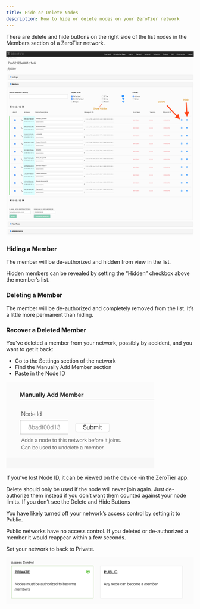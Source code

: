 ```yaml
---
title: Hide or Delete Nodes
description: How to hide or delete nodes on your ZeroTier network
---
```


There are delete and hide buttons on the right side of the list nodes in the Members section of a ZeroTier network.

![Show hidden, delete, hide buttons](./images/central-hide-nodes-01.png)

### Hiding a Member

The member will be de-authorized and hidden from view in the list.

Hidden members can be revealed by setting the “Hidden” checkbox above the member’s list.

### Deleting a Member

The member will be de-authorized and completely removed from the list. It’s a little more permanent than hiding.

### Recover a Deleted Member

You've deleted a member from your network, possibly by accident, and you want to get it back:

- Go to the Settings section of the network
- Find the Manually Add Member section
- Paste in the Node ID

![Manually add member](./images/central-hide-nodes-02.png)

If you’ve lost Node ID, it can be viewed on the device -in the ZeroTier app.

Delete should only be used if the node will never join again. Just de-authorize them instead if you don’t want them counted against your node limits.
If you don’t see the Delete and Hide Buttons

You have likely turned off your network’s access control by setting it  to Public.

Public networks have no access control. If you deleted or de-authorized a member it would reappear within a few seconds.

Set your network to back to Private.

![Click private](./images/central-hide-nodes-03.png)
